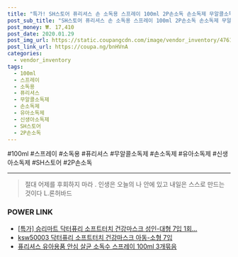 ```yaml
--- 
title: "특가! SH스토어 퓨리셔스 손 소독용 스프레이 100ml 2P손소독 손소독제 무알콜소독제 신..." 
post_sub_title: "SH스토어 퓨리셔스 손 소독용 스프레이 100ml 2P손소독 손소독제 무알콜소독제 신생아소독제 유아소독제, 1" 
post_money: ₩. 17,410 
post_date: 2020.01.29 
post_img_url: https://static.coupangcdn.com/image/vendor_inventory/4761/a57bb19bb7a5676eb2e35200483e1e435aad3955a0192fb8a415d98f5b42.jpg 
post_link_url: https://coupa.ng/bnHVnA 
categories: 
  - vendor_inventory 
tags: 
  - 100ml 
  - 스프레이 
  - 소독용 
  - 퓨리셔스 
  - 무알콜소독제 
  - 손소독제 
  - 유아소독제 
  - 신생아소독제 
  - SH스토어 
  - 2P손소독 
--- 
```

  #100ml #스프레이 #소독용 #퓨리셔스 #무알콜소독제 #손소독제 #유아소독제 #신생아소독제 #SH스토어 #2P손소독 
<hr> 

> 절대 어제를 후회하지 마라 . 인생은 오늘의 나 안에 있고 내일은 스스로 만드는 것이다 L.론허바드 


### POWER LINK

* <a href="https://blog.naver.com/santokki14/221788175984" target="_blank">[특가] 승리마트 닥터퓨리 소프트터치 건강마스크 성인-대형 7입 1회...</a>
* <a href="https://blog.naver.com/fasyy4321/221788902285" target="_blank">ksw50003 닥터퓨리 소프트터치 건강마스크 아동-소형 7입</a>
* <a href="https://blog.naver.com/fasyy4321/221789252849" target="_blank">퓨리셔스 유아용품 안심 살균 소독수 스프레이 100ml 3개묶음</a>
